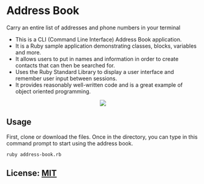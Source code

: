 
# Address Book
Carry an entire list of addresses and phone numbers in your terminal
* This is a CLI (Command Line Interface) Address Book application. 
* It is a Ruby sample application demonstrating classes, blocks, variables and more.
* It allows users to put in names and information in order to create contacts that can then be searched for.
* Uses the Ruby Standard Library to display a user interface and remember user input between sessions.
* It provides reasonably well-written code and is a great example of object oriented programming.

<p align="center">
  <img src="https://media.giphy.com/media/vFKqnCdLPNOKc/giphy.gif" />
</p>

## Usage
First, clone or download the files. Once in the directory, you can type in this command prompt to start using the address book.  

```shell script
ruby address-book.rb
```

## License:  [MIT](http://github.com)
